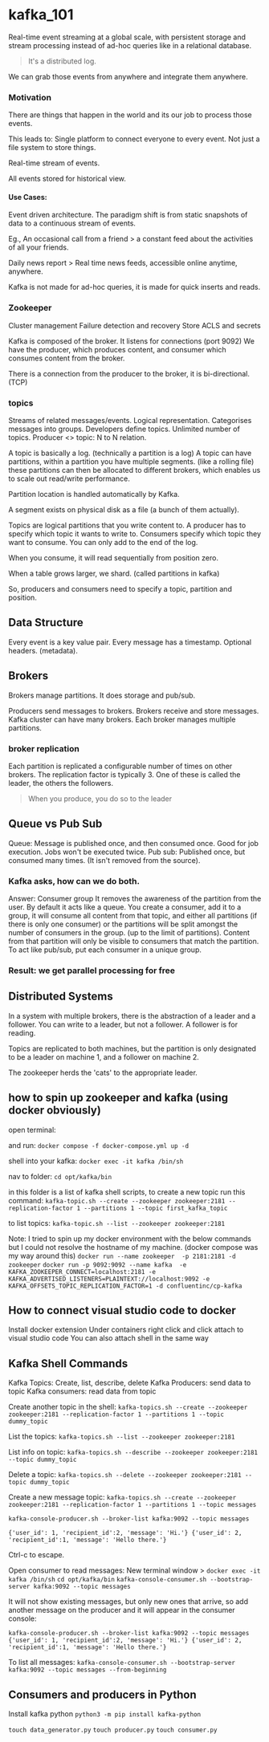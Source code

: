 # kafka_101

Real-time event streaming at a global scale, with persistent storage and stream processing instead of ad-hoc queries like in a relational database. 

>It's a distributed log.

We can grab those events from anywhere and integrate them anywhere. 

### Motivation

There are things that happen in the world and its our job to process those events. 

This leads to:
Single platform to connect everyone to every event. Not just a file system to store things.

Real-time stream of events.

All events stored for historical view.

#### Use Cases:
Event driven architecture. 
The paradigm shift is from static snapshots of data to a continuous stream of events. 

Eg., An occasional call from a friend > a constant feed about the activities of all your friends.

Daily news report > Real time news feeds, accessible online anytime, anywhere. 


Kafka is not made for ad-hoc queries, it is made for quick inserts and reads.

### Zookeeper
Cluster management
Failure detection and recovery
Store ACLS and secrets


Kafka is composed of the broker. It listens for connections (port 9092) 
We have the producer, which produces content, and consumer which consumes content from the broker.

There is a connection from the producer to the broker, it is bi-directional. (TCP)

### topics
Streams of related messages/events.
Logical representation.
Categorises messages into groups.
Developers define topics.
Unlimited number of topics.
Producer <> topic: N to N relation.

A topic is basically a log. (technically a partition is a log)
A topic can have partitions, within a partition you have multiple segments. (like a rolling file) these partitions can then be allocated to different brokers, which enables us to scale out read/write performance. 

Partition location is handled automatically by Kafka.

A segment exists on physical disk as a file (a bunch of them actually).

Topics are logical partitions that you write content to. A producer has to specify which topic it wants to write to.
Consumers specify which topic they want to consume.
You can only add to the end of the log. 

When you consume, it will read sequentially from position zero. 

When a table grows larger, we shard. (called partitions in kafka)

So, producers and consumers need to specify a topic, partition and position. 

## Data Structure

Every event is a key value pair. 
Every message has a timestamp.
Optional headers. (metadata).

## Brokers
Brokers manage partitions.
It does storage and pub/sub.

Producers send messages to brokers.
Brokers receive and store messages.
Kafka cluster can have many brokers.
Each broker manages multiple partitions.

### broker replication

Each partition is replicated a configurable number of times on other brokers.
The replication factor is typically 3.
One of these is called the leader, the others the followers. 
>When you produce, you do so to the leader

## Queue vs Pub Sub

Queue: Message is published once, and then consumed once. Good for job execution. Jobs won't be executed twice.
Pub sub: Published once, but consumed many times. (It isn't removed from the source). 

### Kafka asks, how can we do both.
Answer: Consumer group 
It removes the awareness of the partition from the user. 
By default it acts like a queue.
You create a consumer, add it to a group, it will consume all content from that topic, and either all partitions (if there is only one consumer) or the partitions will be split amongst the number of consumers in the group. (up to the limit of partitions).
Content from that partition will only be visible to consumers that match the partition.
To act like pub/sub, put each consumer in a unique group.

### Result: we get parallel processing for free

## Distributed Systems

In a system with multiple brokers, there is the abstraction of a leader and a follower.
You can write to a leader, but not a follower. A follower is for reading.

Topics are replicated to both machines, but the partition is only designated to be a leader on machine 1, and a follower on machine 2.

The zookeeper herds the 'cats' to the appropriate leader.

## how to spin up zookeeper and kafka (using docker obviously)

open terminal:

and run: `docker compose -f docker-compose.yml up -d`

shell into your kafka:
`docker exec -it kafka /bin/sh `

nav to folder:
`cd opt/kafka/bin`

in this folder is a list of kafka shell scripts, to create a new topic run this command:
`kafka-topic.sh --create --zookeeper zookeeper:2181 --replication-factor 1 --partitions 1 --topic first_kafka_topic`

to list topics:
`kafka-topic.sh --list --zookeeper zookeeper:2181`


Note: I tried to spin up my docker environment with the below commands but I could not resolve the hostname of my machine. (docker compose was my way around this)
`docker run --name zookeeper  -p 2181:2181 -d zookeeper`
`docker run -p 9092:9092 --name kafka  -e KAFKA_ZOOKEEPER_CONNECT=localhost:2181 -e KAFKA_ADVERTISED_LISTENERS=PLAINTEXT://localhost:9092 -e KAFKA_OFFSETS_TOPIC_REPLICATION_FACTOR=1 -d confluentinc/cp-kafka`


## How to connect visual studio code to docker

Install docker extension
Under containers right click and click attach to visual studio code
You can also attach shell in the same way

## Kafka Shell Commands

Kafka Topics: Create, list, describe, delete
Kafka Producers: send data to topic
Kafka consumers: read data from topic

Create another topic in the shell:
`kafka-topics.sh --create --zookeeper zookeeper:2181 --replication-factor 1 --partitions 1 --topic dummy_topic`

List the topics:
`kafka-topics.sh --list --zookeeper zookeeper:2181`

List info on topic:
`kafka-topics.sh --describe --zookeeper zookeeper:2181 --topic dummy_topic`

Delete a topic:
`kafka-topics.sh --delete --zookeeper zookeeper:2181 --topic dummy_topic`

Create a new message topic:
`kafka-topics.sh --create --zookeeper zookeeper:2181 --replication-factor 1 --partitions 1 --topic messages`

`kafka-console-producer.sh --broker-list kafka:9092 --topic messages`

`{'user_id': 1, 'recipient_id':2, 'message': 'Hi.'}
{'user_id': 2, 'recipient_id':1, 'message': 'Hello there.'}`

Ctrl-c to escape.

Open consumer to read messages:
New terminal window > `docker exec -it kafka /bin/sh` 
`cd opt/kafka/bin`
`kafka-console-consumer.sh --bootstrap-server kafka:9092 --topic messages`

It will not show existing messages, but only new ones that arrive, so add another message on the producer and it will appear in the consumer console:

`kafka-console-producer.sh --broker-list kafka:9092 --topic messages`
`{'user_id': 1, 'recipient_id':2, 'message': 'Hi.'}
{'user_id': 2, 'recipient_id':1, 'message': 'Hello there.'}`

To list all messages:
`kafka-console-consumer.sh --bootstrap-server kafka:9092 --topic messages --from-beginning`

## Consumers and producers in Python

Install kafka python
`python3 -m pip install kafka-python`

`touch data_generator.py`
`touch producer.py`
`touch consumer.py`


